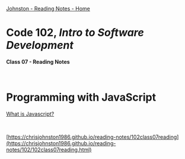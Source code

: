 [Johnston - Reading Notes - Home](https://chrisjohnston1986.github.io/reading-notes/)

# Code 102, _Intro to Software Development_ 
**Class 07 - Reading Notes**

&nbsp;
&nbsp;

# Programming with JavaScript
  
[What is Javascript?](https://developer.mozilla.org/en-US/docs/Web/JavaScript)

&nbsp;
&nbsp;

[https://chrisjohnston1986.github.io/reading-notes/102class07reading](https://chrisjohnston1986.github.io/reading-notes/102/102class07reading.html)
